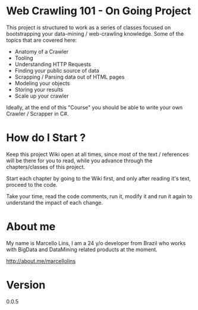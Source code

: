 # Web Crawling 101 - On Going Project

This project is structured to work as a series of classes focused on bootstrapping your data-mining / web-crawling knowledge. 
Some of the topics that are covered here:

 - Anatomy of a Crawler
 - Tooling
 - Understanding HTTP Requests
 - Finding your public source of data
 - Scrapping / Parsing data out of HTML pages
 - Modeling your objects
 - Storing your results
 - Scale up your crawler

Ideally, at the end of this "Course" you should be able to write your own Crawler / Scrapper in C#.

# How do I Start ?

Keep this project Wiki open at all times, since most of the text / references will be there for you to read, while you advance through the chapters/classes of this project.

Start each chapter by going to the Wiki first, and only after reading it's text, proceed to the code. 

Take your time, read the code comments, run it, modify it and run it again to understand the impact of each change.

# About me
My name is Marcello Lins, I am a 24 y/o developer from Brazil who works with BigData and DataMining related products at the moment.

http://about.me/marcellolins

# Version
0.0.5
